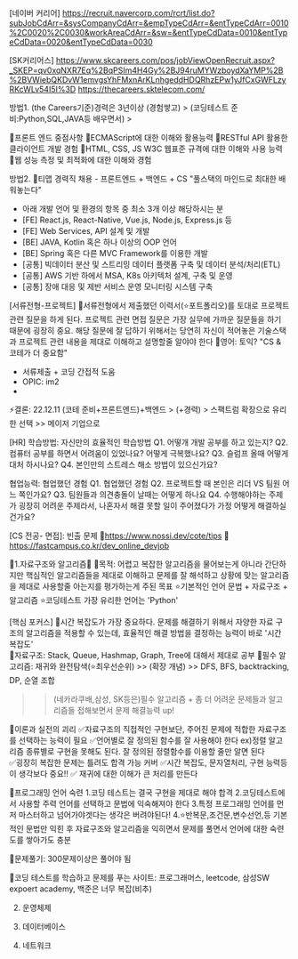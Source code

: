 

[네이버 커리어]
https://recruit.navercorp.com/rcrt/list.do?subJobCdArr=&sysCompanyCdArr=&empTypeCdArr=&entTypeCdArr=0010%2C0020%2C0030&workAreaCdArr=&sw=&entTypeCdData=0010&entTypeCdData=0020&entTypeCdData=0030

[SK커리어스]
https://www.skcareers.com/pos/jobViewOpenRecruit.aspx?_SKEP=qv0xqNXR7Eq%2BqPSIm4H4Gy%2BJ94ruMYWzboydXaYMP%2B%2BVWiebQKDvW1emvgsYhFMxnArKLnhgeddHDQRhzEPw1yJfCxGWFLzyRKcWLv54I5I%3D
https://thecareers.sktelecom.com/

방법1. 
(the Careers기준)경력은 3년이상 (경험쌓고) > (코딩테스트 준비:Python,SQL,JAVA등 배우면서) >  

🔷프론트 엔드 중점사항
  🔹ECMAScript에 대한 이해와 활용능력 
  🔹RESTful API 활용한 클라이언트 개발 경험
  🔹HTML, CSS, JS W3C 웹표준 규격에 대한 이해와 사용 능력
  🔹웹 성능 측정 및 최적화에 대한 이해와 경험 

방법2. 📄티맵 경력직 채용 - 프론트엔드 + 백엔드 + CS "풀스택의 마인드로 최대한 배워놓는다" 

- 아래 개발 언어 및 환경의 항목 중 최소 3개 이상 해당하시는 분
- [FE] React.js, React-Native, Vue.js, Node.js, Express.js 등
- [FE] Web Services, API 설계 및 개발
- [BE] JAVA, Kotlin 혹은 하나 이상의 OOP 언어
- [BE] Spring 혹은 다른 MVC Framework를 이용한 개발
- [공통] 빅데이터 분산 및 스트리밍 데이터 플랫폼 구축 및 데이터 분석/처리(ETL)
- [공통] AWS 기반 하에서 MSA, K8s 아키텍처 설계, 구축 및 운영
- [공통] 장애 대응 및 제반 서비스 운영 모니터링 시스템 구축


[서류전형-프로젝트] 
🔷서류전형에서 제출했던 이력서(⭐포트폴리오)를 토대로 프로젝트 관련 질문을 하게 된다. 프로젝트 관련 면접 질문은 
가장 실무에 가까운 질문들을 하기 때문에 굉장히 중요. 해당 질문에 잘 답하기 위해서는 당연히 자신이 적어놓은
기술스택과 프로젝트 관련 내용을 제대로 이해하고 설명할줄 알야야 한다
🔷영어: 토익? "CS & 코테가 더 중요함" 
  - 서류제출 + 코딩 간접적 도움 
  - OPIC: im2 
  -  

 ⚡결론: 22.12.11 (코테 준비+프론트엔드)+백엔드 > (+경력) > 스팩트럼 확장으로 유리한 선택 >> 메이저 기업으로 


[HR]
학습방법: 자신만의 효율적인 학습방법
Q1. 어떻개 개발 공부를 하고 있는지?
Q2. 컴퓨터 공부를 하면서 어려움이 있었나요? 어떻게 극복했나요?
Q3. 슬럼프 올때 어떻게 대처 하시나요?
Q4. 본인만의 스트레스 해소 방법이 있으신가요?

협업능력: 협업했던 경험
Q1. 협업했던 경험
Q2. 프로젝트할 때 본인은 리더 VS 팀원 어느 쪽인가요?
Q3. 팀원들과 의견충돌이 날때는 어떻게 하나요 
Q4. 수행해야하는 주제가 굉장히 어려운 주제라서, 나혼자서 해결 못할 일이 주어졌다가 가정 어떻게 해결하실 건가요?




[CS 전공- 면접]: 빈출 문제 
📄https://www.nossi.dev/cote/tips
📄https://fastcampus.co.kr/dev_online_devjob

🚨1.자료구조와 알고리즘🚨
🔷목적: 어렵고 복잡한 알고리즘을 물어보는게 아니라 간단하지만 핵심적인 알고리즘들을 제대로 이해하고 문제를 잘 해석하고 
      상황에 맞는 알고리즘을 제대로 사용할줄 아는지를 평가하는게 주된 목표
      ⭐기본적인 언어 문법 + 자료구조 + 알고리즘
      ⭐코딩테스트 가장 유리한 언어는 'Python'

  [핵심 포커스]
🔷시간 복잡도가 가장 중요하다. 문제를 해결하기 위해서 자양한 자료 구조의 알고리즘을 적용할 수 있는데, 효율적인 해결 방법을 결정하는 능력이
   바로 '시간 복잡도'   
🔷자료구조: Stack, Queue, Hashmap, Graph, Tree에 대해서 제대로 공부 
🔷필수 알고리즘: 재귀와 완전탐색(⭐최우선순위) >> (확장 개념) >> DFS, BFS, backtracking, DP, 순열 조합 
  >> (네카라쿠배,삼성, SK등은)필수   알고리즘 + 좀 더 어려운 문제들과 알고리즘들 접해보면서 문제 해결능력 up! 



🔷이론과 실전의 괴리
  ✅자료구조의 직접적인 구현보단, 주어진 문제에 적합한 자료구조를 선택하는 능력이 필요
  ✅언어별로 잘 정의된 함수를 잘 사용해야 한다 
   ex)정렬 알고리즘 종류별로 구현을 못해도 된다. 잘 정의된 정렬함수를 이용할 줄만 알면 된다  
  ✅굉장히 복잡한 문제는 틀려도 합격 가능 커버
  ✅시간 복잡도, 문자열처리, 구현 능력등이 생각보다 중요!!
  ✅ 재귀에 대한 이해가 큰 처리를 만든다 

 🔷프로그래밍 언어 숙련
   1.코딩 테스트는 결국 구현을 제대로 해야 합격 
   2.코딩테스트에서 사용할 주력 언어를 선택하고 문법에 익숙해져야 한다
   3.특정 프로그래밍 언어를 먼저 마스터하고 넘어가야겟다는 생각은 버려야된다!
   4.⭐반복문,조건문,변수선언,등 기본적인 문법만 익힌 후 자료구조와 알고리즘을 익히면서 문제를 풀면서 언어에 대한 숙련도를 쌓아가도 충분

  🔷문제풀기: 300문제이상은 풀어야 됨 
   
  
   
  🔷코딩 테스트를 학습하고 문제를 푸는 사이트: 프로그래머스, leetcode, 삼성SW expoert academy, 백준은 너무 복잡(비추)

2. 운영체제

3. 데이터베이스 
4. 네트워크 

